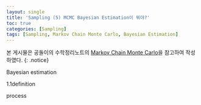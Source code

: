 ```yaml
---
layout: single
title: 'Sampling (5) MCMC Bayesian Estimation이 뭐야?'
toc: true
categories: [Sampling]
tags: [Sampling, Markov Chain Monte Carlo, Bayesian Estimation]
---
```


본 게시물은 공돌이의 수학정리노트의 [Markov Chain Monte Carlo](https://angeloyeo.github.io/2020/09/17/MCMC.html)을 참고하여 작성하였다.
{: .notice}

Bayesian estimation

1.1definition

process
